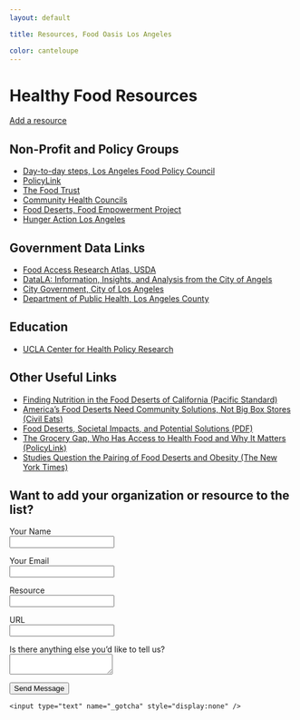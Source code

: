 ```yaml
---
layout: default

title: Resources, Food Oasis Los Angeles

color: canteloupe
---
```


# Healthy Food Resources

<p class="action">
	<a href="#add">Add a resource</a>
</p>

## Non-Profit and Policy Groups

*   [Day-to-day steps, Los Angeles Food Policy Council](http://goodfoodla.org/good-food/day-to-day-steps/)
*   [PolicyLink](http://policylink.org)
*   [The Food Trust](http://thefoodtrust.org)
*   [Community Health Councils](http://www.chc-inc.org/)
*   [Food Deserts, Food Empowerment Project](http://www.foodispower.org/food-deserts/)
*   [Hunger Action Los Angeles](http://www.hungeractionla.org)

## Government Data Links

*   [Food Access Research Atlas, USDA](http://www.ers.usda.gov/data-products/food-access-research-atlas/go-to-the-atlas.aspx)
*   [DataLA: Information, Insights, and Analysis from the City of Angels](https://data.lacity.org/)
*   [City Government, City of Los Angeles](https://www.lacity.org/city-government)
*   [Department of Public Health, Los Angeles County](http://publichealth.lacounty.gov)

## Education

*   [UCLA Center for Health Policy Research](http://healthpolicy.ucla.edu)

## Other Useful Links

*   [Finding Nutrition in the Food Deserts of California (Pacific Standard)](https://psmag.com/finding-nutrition-in-the-food-deserts-of-california-e90f7932ae16)
*   [America’s Food Deserts Need Community Solutions, Not Big Box Stores (Civil Eats)](http://civileats.com/2016/05/12/poor-health-in-americas-cities-flint-extend-beyond-the-water/)
*   [Food Deserts, Societal Impacts, and Potential Solutions (PDF)](https://www.emich.edu/mcnair/documents/1_i-got-99-problems-and-nutrition-is-one.pdf)
*   [The Grocery Gap, Who Has Access to Health Food and Why It Matters (PolicyLink)](http://thefoodtrust.org/uploads/media_items/grocerygap.original.pdf)
*   [Studies Question the Pairing of Food Deserts and Obesity (The New York Times)](http://www.nytimes.com/2012/04/18/health/research/pairing-of-food-deserts-and-obesity-challenged-in-studies.html?_r=0)

<h2 id="add">Want to add your organization or resource to the list?</h2>
<form action="https://formspree.io/contact@foodoasis.la" method="post">
	<p>
		<label>
			<span>Your Name</span><br />
			<input type="text" name="name" />
		</label>
	</p>
	<p>
		<label>
			<span>Your Email</span><br />
			<input type="email" name="_replyto" />
		</label>
	</p>
	<p>
		<label>
			<span>Resource</span><br />
			<input type="text" name="resource_title" />
		</label>
	</p>
	<p>
		<label>
			<span>URL</span><br />
			<input type="text" name="resource_url" />
		</label>
	</p>
	<p>
		<label>
			<span>Is there anything else you’d like to tell us?</span><br />
			<textarea name="message"></textarea>
		</label>
	</p>
    <p class="action">
    	<button type="submit">Send Message</button>
    </p>

    <input type="text" name="_gotcha" style="display:none" />
</form>
